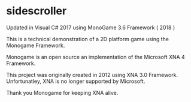 # sidescroller
Updated in Visual C# 2017 using MonoGame 3.6 Framework ( 2018 )

This is a technical demonstration of a 2D platform game using the Monogame Framework.

Monogame is an open source an implementation of the Microsoft XNA 4 Framework.

This project was originally created in 2012 using XNA 3.0 Framework.  Unfortunatley, XNA is no longer supported by Microsoft.  

Thank you Monogame for keeping XNA alive.

